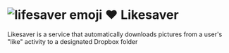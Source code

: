 # ![lifesaver emoji](lifesaver) :heart: Likesaver 
Likesaver is a service that automatically downloads pictures from a user's "like" activity to a designated Dropbox folder

